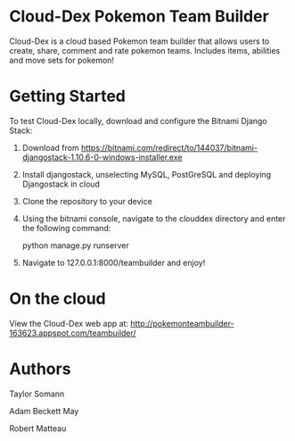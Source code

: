 # Cloud-Dex Pokemon Team Builder
Cloud-Dex is a cloud based Pokemon team builder that allows users to create, share, comment and rate pokemon teams. Includes items, abilities and move sets for pokemon!
# Getting Started
To test Cloud-Dex locally, download and configure the Bitnami Django Stack:
  
  1. Download from https://bitnami.com/redirect/to/144037/bitnami-djangostack-1.10.6-0-windows-installer.exe
  
  2. Install djangostack, unselecting MySQL, PostGreSQL and deploying Djangostack in cloud
  
  3. Clone the repository to your device
  
  4. Using the bitnami console, navigate to the clouddex directory and enter the following command:
  
        python manage.py runserver
        
  5. Navigate to 127.0.0.1:8000/teambuilder and enjoy!

# On the cloud
View the Cloud-Dex web app at: http://pokemonteambuilder-163623.appspot.com/teambuilder/

# Authors

Taylor Somann

Adam Beckett May

Robert Matteau
